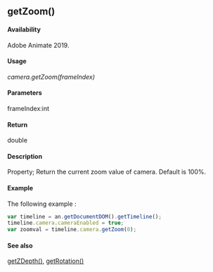 ## getZoom()

#### Availability

Adobe Animate 2019.

#### Usage

*camera.getZoom(frameIndex)*

#### Parameters

frameIndex:int

#### Return

double

#### Description

Property; Return the current zoom value of camera. Default is 100%.

#### Example

The following example :

```javascript
var timeline = an.getDocumentDOM().getTimeline();
timeline.camera.cameraEnabled = true;
var zoomval = timeline.camera.getZoom(0);

```
#### See also

[getZDepth()](../Camera_object/Camera.md), [getRotation()](../Camera_object/Camera2.md)
